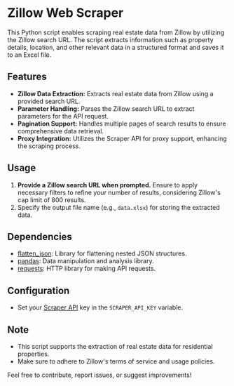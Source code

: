 # Zillow Web Scraper

This Python script enables scraping real estate data from Zillow by utilizing the Zillow search URL. The script extracts information such as property details, location, and other relevant data in a structured format and saves it to an Excel file.

## Features

- **Zillow Data Extraction:** Extracts real estate data from Zillow using a provided search URL.
- **Parameter Handling:** Parses the Zillow search URL to extract parameters for the API request.
- **Pagination Support:** Handles multiple pages of search results to ensure comprehensive data retrieval.
- **Proxy Integration:** Utilizes the Scraper API for proxy support, enhancing the scraping process.

## Usage

1. **Provide a Zillow search URL when prompted.** Ensure to apply necessary filters to refine your number of results, considering Zillow's cap limit of 800 results.
2. Specify the output file name (e.g., `data.xlsx`) for storing the extracted data.

## Dependencies

- [flatten_json](https://pypi.org/project/flatten-json/): Library for flattening nested JSON structures.
- [pandas](https://pandas.pydata.org/): Data manipulation and analysis library.
- [requests](https://docs.python-requests.org/): HTTP library for making API requests.

## Configuration

- Set your [Scraper API](https://www.scraperapi.com/?fp_ref=python_automation) key in the `SCRAPER_API_KEY` variable.

## Note

- This script supports the extraction of real estate data for residential properties.
- Make sure to adhere to Zillow's terms of service and usage policies.

Feel free to contribute, report issues, or suggest improvements!
